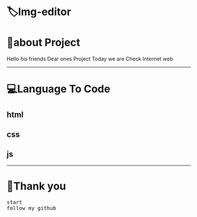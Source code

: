 <!-- Title -->
<h1>🏷Img-editor</h1>




<h1>👤about Project </h1>
<p>Hello his friends Dear ones Project Today we are Check Internet web</p>
<hr>
<!-- view -->
<h1>💻Language To Code</h1>
<h2>html</h2>
<h2>css</h2>
<h2>js</h2>

<hr>
<h1>💖Thank you</h1>
<pre>
start
follow my github
</pre>
